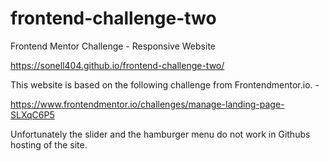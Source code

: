# frontend-challenge-two
Frontend Mentor Challenge - Responsive Website

https://sonell404.github.io/frontend-challenge-two/

This website is based on the following challenge from Frontendmentor.io. - 

https://www.frontendmentor.io/challenges/manage-landing-page-SLXqC6P5

Unfortunately the slider and the hamburger menu do not work in Githubs hosting of the site.
